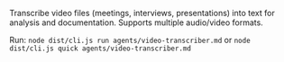 Transcribe video files (meetings, interviews, presentations) into text for analysis and documentation. Supports multiple audio/video formats.

Run: `node dist/cli.js run agents/video-transcriber.md` or `node dist/cli.js quick agents/video-transcriber.md`

